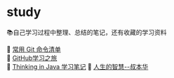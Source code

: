 # study
:books:自己学习过程中整理、总结的笔记，还有收藏的学习资料

:closed_book: [常用 Git 命令清单](git/README.md)  
:green_book: [GitHub学习之旅](github/README.md)  
:blue_book: [Thinking in Java 学习笔记](Thinking_in_Java/README.md)
:notebook: [人生的智慧--叔本华](人生的智慧--叔本华/README.md)
